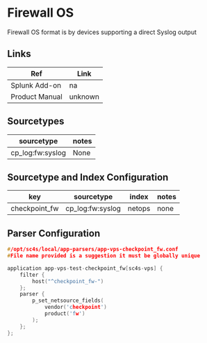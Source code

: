 
# Firewall OS

Firewall OS format is by devices supporting a direct Syslog output
## Links

| Ref            | Link                                                                                                    |
|----------------|---------------------------------------------------------------------------------------------------------|
| Splunk Add-on  | na                                                                |
| Product Manual | unknown |

## Sourcetypes

| sourcetype     | notes                                                                                                   |
|----------------|---------------------------------------------------------------------------------------------------------|
| cp_log:fw:syslog         | None                                                                                                    |

## Sourcetype and Index Configuration

| key            | sourcetype     | index          | notes          |
|----------------|----------------|----------------|----------------|
| checkpoint_fw         | cp_log:fw:syslog         | netops         | none           |

## Parser Configuration

```c
#/opt/sc4s/local/app-parsers/app-vps-checkpoint_fw.conf
#File name provided is a suggestion it must be globally unique

application app-vps-test-checkpoint_fw[sc4s-vps] {
	filter { 
        host("^checkpoint_fw-")
    };	
    parser { 
        p_set_netsource_fields(
            vendor('checkpoint')
            product('fw')
        ); 
    };   
};

```